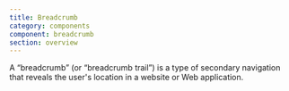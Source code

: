 ```yaml
---
title: Breadcrumb
category: components
component: breadcrumb
section: overview
---
```


A “breadcrumb” (or “breadcrumb trail”) is a type of secondary navigation that reveals the user's location in a website or Web application.